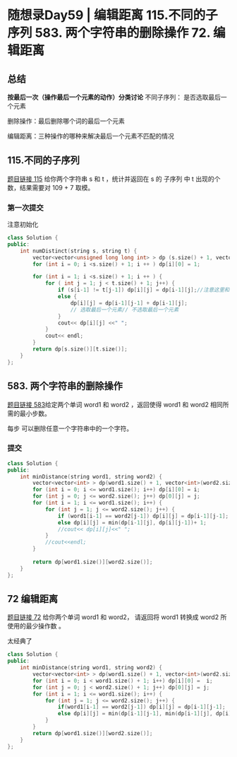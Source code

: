 # 随想录Day59 |  编辑距离  115.不同的子序列 583. 两个字符串的删除操作 72. 编辑距离 

## 总结
**按最后一次（操作最后一个元素的动作）分类讨论**
不同子序列： 是否选取最后一个元素

删除操作：最后删除哪个词的最后一个元素

编辑距离：三种操作的哪种来解决最后一个元素不匹配的情况

##  115.不同的子序列
[题目链接 115](https://leetcode.cn/problems/distinct-subsequences/description/)
给你两个字符串 s 和 t ，统计并返回在 s 的 子序列 中 t 出现的个数，结果需要对 109 + 7 取模。


### 第一次提交
注意初始化
```cpp
class Solution {
public:
    int numDistinct(string s, string t) {
        vector<vector<unsigned long long int> > dp (s.size() + 1, vector<unsigned long long int>(t.size() + 1, 0));
        for (int i = 0; i <s.size() + 1; i ++ ) dp[i][0] = 1;

        for (int i = 1; i <s.size() + 1; i ++ ) {
            for ( int j = 1; j < t.size() + 1; j++) {
                if (s[i-1] != t[j-1]) dp[i][j] = dp[i-1][j];//注意这里和匹配字符串不同需要
                else {
                    dp[i][j] = dp[i-1][j-1] + dp[i-1][j];
                    // 选取最后一个元素// 不选取最后一个元素
                }
                cout<< dp[i][j] <<" ";
            }
            cout<< endl;
        }
        return dp[s.size()][t.size()];
    }
};
```
## 583. 两个字符串的删除操作 
[题目链接 583](https://leetcode.cn/problems/delete-operation-for-two-strings/description/)给定两个单词 word1 和 word2 ，返回使得 word1 和  word2 相同所需的最小步数。

每步 可以删除任意一个字符串中的一个字符。

### 提交
```cpp
class Solution {
public:
    int minDistance(string word1, string word2) {
        vector<vector<int> > dp(word1.size() + 1, vector<int>(word2.size() +1, 0));
        for (int i = 0; i <= word1.size(); i++) dp[i][0] = i;
        for (int j = 0; j <= word2.size(); j++) dp[0][j] = j;
        for (int i = 1; i <= word1.size(); i++) {
            for (int j = 1; j <= word2.size(); j++) {
                if (word1[i-1] == word2[j-1]) dp[i][j] = dp[i-1][j-1];
                else dp[i][j] = min(dp[i-1][j], dp[i][j-1])+ 1;
                //cout<< dp[i][j]<<" ";
            }
            //cout<<endl;
        }
    
        return dp[word1.size()][word2.size()];
    }
};
```

## 72 编辑距离
[题目链接 72](https://leetcode.cn/problems/edit-distance/description/) 给你两个单词 word1 和 word2， 请返回将 word1 转换成 word2 所使用的最少操作数  。

太经典了
```cpp
class Solution {
public:
    int minDistance(string word1, string word2) {
        vector<vector<int> > dp(word1.size() + 1, vector<int>(word2.size() + 1,0));
        for (int i = 0; i < word1.size() + 1; i++) dp[i][0] =  i;
        for (int j = 0; j < word2.size() + 1; j++) dp[0][j] = j;
        for (int i = 1; i <= word1.size(); i++) {
            for (int j = 1; j <= word2.size(); j++) {
                if(word1[i-1] == word2[j-1]) dp[i][j] = dp[i-1][j-1];
                else dp[i][j] = min(dp[i-1][j-1], min(dp[i-1][j], dp[i][j-1])) + 1;
            }
        }
        return dp[word1.size()][word2.size()];
    }
};
```

